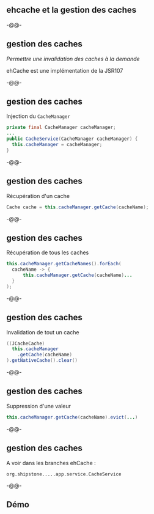 ## ehcache et la gestion des caches

-@@-

## gestion des caches

*Permettre une invalidation des caches à la demande*

ehCache est une implémentation de la JSR107 <!-- .element class="fragment" -->

-@@-

## gestion des caches

Injection du `CacheManager`

```java
private final CacheManager cacheManager;
...
public CacheService(CacheManager cacheManager) {
  this.cacheManager = cacheManager;
}
```

-@@-

## gestion des caches

Récupération d'un cache

```java
Cache cache = this.cacheManager.getCache(cacheName);
```

-@@-

## gestion des caches

Récupération de tous les caches

```java
this.cacheManager.getCacheNames().forEach(
  cacheName -> {
      this.cacheManager.getCache(cacheName)...
  }
);
```

-@@-

## gestion des caches

Invalidation de tout un cache

```java
((JCacheCache)
  this.cacheManager
    .getCache(cacheName)
).getNativeCache().clear()
```

-@@-

## gestion des caches

Suppression d'une valeur

```java
this.cacheManager.getCache(cacheName).evict(...)
```

-@@-

## gestion des caches

A voir dans les branches ehCache : 

```org.shipstone.....app.service.CacheService```

-@@-

## Démo
